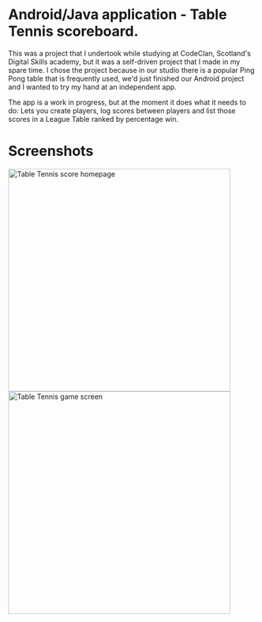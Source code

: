 # Android/Java application - Table Tennis scoreboard.

This was a project that I undertook while studying at CodeClan, Scotland's Digital Skills academy, but it was a self-driven project that I made in my spare time. I chose the project because in our studio there is a popular Ping Pong table that is frequently used, we'd just finished our Android project and I wanted to try my hand at an independent app.

The app is a work in progress, but at the moment it does what it needs to do: Lets you create players, log scores between players and list those scores in a League Table ranked by percentage win.


# Screenshots
 
<img src="https://github.com/ShetlandJ/TableTennisScorer/blob/master/tt1.png" alt="Table Tennis score homepage" width="450" />
<img src="https://github.com/ShetlandJ/TableTennisScorer/blob/master/tt2.png" alt="Table Tennis game screen" width="450" />
